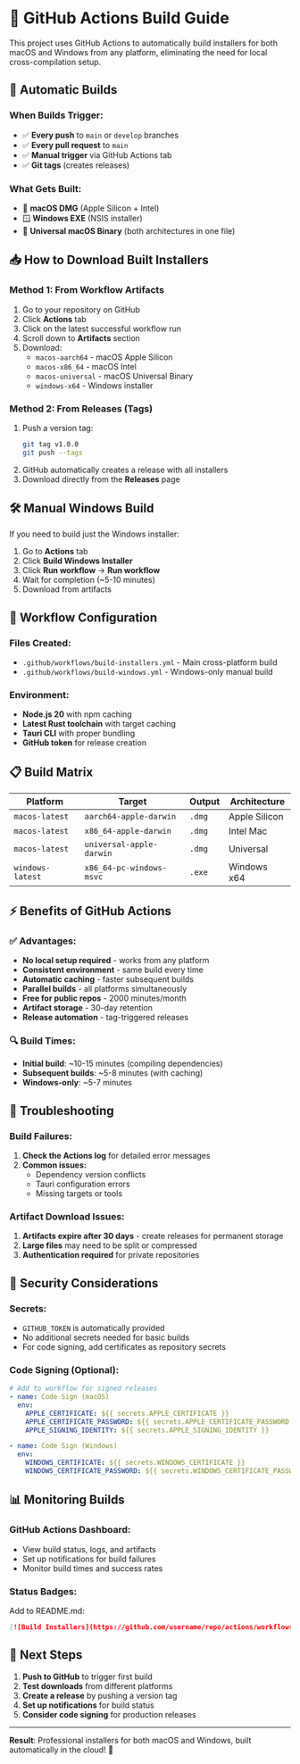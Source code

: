 # 🚀 GitHub Actions Build Guide

This project uses GitHub Actions to automatically build installers for both macOS and Windows from any platform, eliminating the need for local cross-compilation setup.

## 🔄 Automatic Builds

### When Builds Trigger:
- ✅ **Every push** to `main` or `develop` branches
- ✅ **Every pull request** to `main`
- ✅ **Manual trigger** via GitHub Actions tab
- ✅ **Git tags** (creates releases)

### What Gets Built:
- 🍎 **macOS DMG** (Apple Silicon + Intel)
- 🪟 **Windows EXE** (NSIS installer)
- 🍎 **Universal macOS Binary** (both architectures in one file)

## 📥 How to Download Built Installers

### Method 1: From Workflow Artifacts
1. Go to your repository on GitHub
2. Click **Actions** tab
3. Click on the latest successful workflow run
4. Scroll down to **Artifacts** section
5. Download:
   - `macos-aarch64` - macOS Apple Silicon
   - `macos-x86_64` - macOS Intel
   - `macos-universal` - macOS Universal Binary
   - `windows-x64` - Windows installer

### Method 2: From Releases (Tags)
1. Push a version tag:
   ```bash
   git tag v1.0.0
   git push --tags
   ```
2. GitHub automatically creates a release with all installers
3. Download directly from the **Releases** page

## 🛠️ Manual Windows Build

If you need to build just the Windows installer:

1. Go to **Actions** tab
2. Click **Build Windows Installer**
3. Click **Run workflow** → **Run workflow**
4. Wait for completion (~5-10 minutes)
5. Download from artifacts

## 🔧 Workflow Configuration

### Files Created:
- `.github/workflows/build-installers.yml` - Main cross-platform build
- `.github/workflows/build-windows.yml` - Windows-only manual build

### Environment:
- **Node.js 20** with npm caching
- **Latest Rust toolchain** with target caching
- **Tauri CLI** with proper bundling
- **GitHub token** for release creation

## 📋 Build Matrix

| Platform | Target | Output | Architecture |
|----------|--------|--------|--------------|
| `macos-latest` | `aarch64-apple-darwin` | `.dmg` | Apple Silicon |
| `macos-latest` | `x86_64-apple-darwin` | `.dmg` | Intel Mac |
| `macos-latest` | `universal-apple-darwin` | `.dmg` | Universal |
| `windows-latest` | `x86_64-pc-windows-msvc` | `.exe` | Windows x64 |

## ⚡ Benefits of GitHub Actions

### ✅ Advantages:
- **No local setup required** - works from any platform
- **Consistent environment** - same build every time  
- **Automatic caching** - faster subsequent builds
- **Parallel builds** - all platforms simultaneously
- **Free for public repos** - 2000 minutes/month
- **Artifact storage** - 30-day retention
- **Release automation** - tag-triggered releases

### 🔍 Build Times:
- **Initial build**: ~10-15 minutes (compiling dependencies)
- **Subsequent builds**: ~5-8 minutes (with caching)
- **Windows-only**: ~5-7 minutes

## 🚨 Troubleshooting

### Build Failures:
1. **Check the Actions log** for detailed error messages
2. **Common issues:**
   - Dependency version conflicts
   - Tauri configuration errors
   - Missing targets or tools

### Artifact Download Issues:
1. **Artifacts expire after 30 days** - create releases for permanent storage
2. **Large files** may need to be split or compressed
3. **Authentication required** for private repositories

## 🔐 Security Considerations

### Secrets:
- `GITHUB_TOKEN` is automatically provided
- No additional secrets needed for basic builds
- For code signing, add certificates as repository secrets

### Code Signing (Optional):
```yaml
# Add to workflow for signed releases
- name: Code Sign (macOS)
  env:
    APPLE_CERTIFICATE: ${{ secrets.APPLE_CERTIFICATE }}
    APPLE_CERTIFICATE_PASSWORD: ${{ secrets.APPLE_CERTIFICATE_PASSWORD }}
    APPLE_SIGNING_IDENTITY: ${{ secrets.APPLE_SIGNING_IDENTITY }}

- name: Code Sign (Windows)  
  env:
    WINDOWS_CERTIFICATE: ${{ secrets.WINDOWS_CERTIFICATE }}
    WINDOWS_CERTIFICATE_PASSWORD: ${{ secrets.WINDOWS_CERTIFICATE_PASSWORD }}
```

## 📊 Monitoring Builds

### GitHub Actions Dashboard:
- View build status, logs, and artifacts
- Set up notifications for build failures
- Monitor build times and success rates

### Status Badges:
Add to README.md:
```markdown
[![Build Installers](https://github.com/username/repo/actions/workflows/build-installers.yml/badge.svg)](https://github.com/username/repo/actions/workflows/build-installers.yml)
```

## 🎯 Next Steps

1. **Push to GitHub** to trigger first build
2. **Test downloads** from different platforms
3. **Create a release** by pushing a version tag
4. **Set up notifications** for build status
5. **Consider code signing** for production releases

---

**Result**: Professional installers for both macOS and Windows, built automatically in the cloud! 🎉
